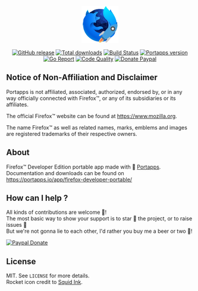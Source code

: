 <p align="center"><a href="https://portapps.io/app/firefox-developer-portable/" target="_blank"><img width="100" src="https://github.com/portapps/firefox-developer-portable/blob/master/res/papp.png"></a></p>

<p align="center">
  <a href="https://portapps.io/app/firefox-developer-portable/#download"><img src="https://img.shields.io/github/release/portapps/firefox-developer-portable.svg?style=flat-square" alt="GitHub release"></a>
  <a href="https://portapps.io/app/firefox-developer-portable/#download"><img src="https://img.shields.io/github/downloads/portapps/firefox-developer-portable/total.svg?style=flat-square" alt="Total downloads"></a>
  <a href="https://travis-ci.com/portapps/firefox-developer-portable"><img src="https://img.shields.io/travis/com/portapps/firefox-developer-portable/master.svg?style=flat-square" alt="Build Status"></a>
  <a href="https://github.com/portapps/portapps"><img src="https://img.shields.io/badge/portapps-1.23.0-479fdb.svg?style=flat-square" alt="Portapps version"></a>
  <a href="https://goreportcard.com/report/github.com/portapps/firefox-developer-portable"><img src="https://goreportcard.com/badge/github.com/portapps/firefox-developer-portable?style=flat-square" alt="Go Report"></a>
  <a href="https://www.codacy.com/app/portapps/firefox-developer-portable"><img src="https://img.shields.io/codacy/grade/8496793e060d4a868d753dd50992a16d.svg?style=flat-square" alt="Code Quality"></a>
  <a href="https://www.paypal.com/cgi-bin/webscr?cmd=_s-xclick&hosted_button_id=WQD7AQGPDEPSG"><img src="https://img.shields.io/badge/donate-paypal-7057ff.svg?style=flat-square" alt="Donate Paypal"></a>
</p>

## Notice of Non-Affiliation and Disclaimer

Portapps is not affiliated, associated, authorized, endorsed by, or in any way officially connected with Firefox™, or any of its subsidiaries or its affiliates.

The official Firefox™ website can be found at https://www.mozilla.org.

The name Firefox™ as well as related names, marks, emblems and images are registered trademarks of their respective owners.

## About

Firefox™ Developer Edition portable app made with 🚀 [Portapps](https://portapps.io).<br />
Documentation and downloads can be found on https://portapps.io/app/firefox-developer-portable/

## How can I help ?

All kinds of contributions are welcome :raised_hands:!<br />
The most basic way to show your support is to star :star2: the project, or to raise issues :speech_balloon:<br />
But we're not gonna lie to each other, I'd rather you buy me a beer or two :beers:!

[![Paypal Donate](https://portapps.io/img/paypal-donate.png)](https://www.paypal.com/cgi-bin/webscr?cmd=_s-xclick&hosted_button_id=WQD7AQGPDEPSG)

## License

MIT. See `LICENSE` for more details.<br />
Rocket icon credit to [Squid Ink](http://thesquid.ink).
